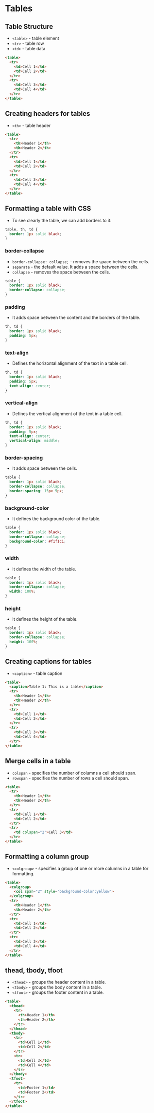 # Tables

## Table Structure

- `<table>` - table element
- `<tr>` - table row
- `<td>` - table data

~~~html
<table>
  <tr>
    <td>Cell 1</td>
    <td>Cell 2</td>
  </tr>
  <tr>
    <td>Cell 3</td>
    <td>Cell 4</td>
  </tr>
</table>
~~~

## Creating headers for tables

- `<th>` - table header

~~~html
<table>
  <tr>
    <th>Header 1</th>
    <th>Header 2</th>
  </tr>
  <tr>
    <td>Cell 1</td>
    <td>Cell 2</td>
  </tr>
  <tr>
    <td>Cell 3</td>
    <td>Cell 4</td>
  </tr>
</table>
~~~

## Formatting a table with CSS

- To see clearly the table, we can add borders to it.

~~~css
table, th, td {
  border: 1px solid black;
}
~~~

### border-collapse

- `border-collapse: collapse;` - removes the space between the cells.
- `separate` - the default value. It adds a space between the cells.
- `collapse` - removes the space between the cells.

~~~css
table {
  border: 1px solid black;
  border-collapse: collapse;
}
~~~

### padding

- It adds space between the content and the borders of the table.

~~~css
th, td {
  border: 1px solid black;
  padding: 5px;
}
~~~

### text-align

- Defines the horizontal alignment of the text in a table cell.

~~~css
th, td {
  border: 1px solid black;
  padding: 5px;
  text-align: center;
}
~~~

### vertical-align

- Defines the vertical alignment of the text in a table cell.

~~~css
th, td {
  border: 1px solid black;
  padding: 5px;
  text-align: center;
  vertical-align: middle;
}
~~~

### border-spacing

- It adds space between the cells.

~~~css
table {
  border: 1px solid black;
  border-collapse: collapse;
  border-spacing: 15px 5px;
}
~~~

### background-color

- It defines the background color of the table.

~~~css
table {
  border: 1px solid black;
  border-collapse: collapse;
  background-color: #f1f1c1;
}
~~~

### width

- It defines the width of the table.

~~~css
table {
  border: 1px solid black;
  border-collapse: collapse;
  width: 100%;
}
~~~

### height

- It defines the height of the table.

~~~css
table {
  border: 1px solid black;
  border-collapse: collapse;
  height: 100%;
}
~~~

## Creating captions for tables

- `<caption>` - table caption

~~~html
<table>
  <caption>Table 1: This is a table</caption>
  <tr>
    <th>Header 1</th>
    <th>Header 2</th>
  </tr>
  <tr>
    <td>Cell 1</td>
    <td>Cell 2</td>
  </tr>
  <tr>
    <td>Cell 3</td>
    <td>Cell 4</td>
  </tr>
</table>
~~~

## Merge cells in a table

- `colspan` - specifies the number of columns a cell should span.
- `rowspan` - specifies the number of rows a cell should span.

~~~html
<table>
  <tr>
    <th>Header 1</th>
    <th>Header 2</th>
  </tr>
  <tr>
    <td>Cell 1</td>
    <td>Cell 2</td>
  </tr>
  <tr>
    <td colspan="2">Cell 3</td>
  </tr>
</table>
~~~

## Formatting a column group

- `<colgroup>` - specifies a group of one or more columns in a table for formatting.

~~~html
<table>
  <colgroup>
    <col span="2" style="background-color:yellow">
  </colgroup>
  <tr>
    <th>Header 1</th>
    <th>Header 2</th>
  </tr>
  <tr>
    <td>Cell 1</td>
    <td>Cell 2</td>
  </tr>
  <tr>
    <td>Cell 3</td>
    <td>Cell 4</td>
  </tr>
</table>
~~~

## thead, tbody, tfoot

- `<thead>` - groups the header content in a table.
- `<tbody>` - groups the body content in a table.
- `<tfoot>` - groups the footer content in a table.

~~~html
<table>
  <thead>
    <tr>
      <th>Header 1</th>
      <th>Header 2</th>
    </tr>
  </thead>
  <tbody>
    <tr>
      <td>Cell 1</td>
      <td>Cell 2</td>
    </tr>
    <tr>
      <td>Cell 3</td>
      <td>Cell 4</td>
    </tr>
  </tbody>
  <tfoot>
    <tr>
      <td>Footer 1</td>
      <td>Footer 2</td>
    </tr>
  </tfoot>
</table>
~~~
